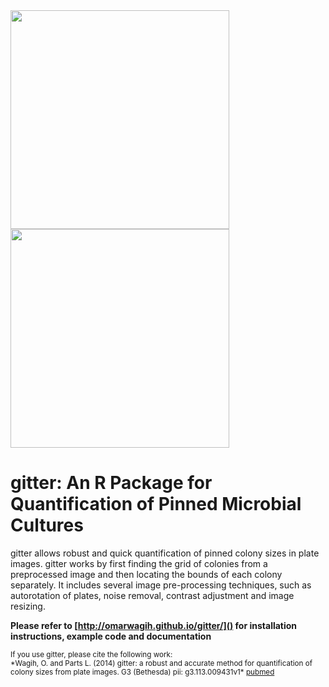 <div>
<img src="http://omarwagih.github.io/gitter/images/sample.jpg" width=350/>
<img src="http://omarwagih.github.io/gitter/images/gridded_sample.jpg" width=350 style="display:inline"/>
</div>

# gitter: An R Package for Quantification of Pinned Microbial Cultures


gitter allows robust and quick quantification of pinned colony sizes in plate images. gitter works by first finding the grid of colonies from a preprocessed image and then locating the bounds of each colony separately. It includes several image pre-processing techniques, such as autorotation of plates, noise removal, contrast adjustment and image resizing.

**Please refer to [http://omarwagih.github.io/gitter/]() for installation instructions, example code and documentation**



<small>
If you use gitter, please cite the following work: <br>
*Wagih, O. and Parts L. (2014) gitter: a robust and accurate method for quantification of colony sizes from plate images. G3 (Bethesda) pii: g3.113.009431v1* <a href="http://www.ncbi.nlm.nih.gov/pubmed/24474170">pubmed</a>
</small>